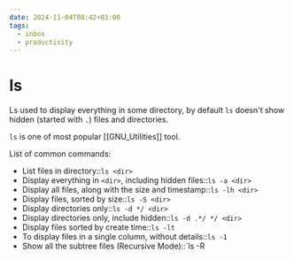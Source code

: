 ```yaml
---
date: 2024-11-04T08:42+03:00
tags:
  - inbox
  - productivity
---
```


# ls

Ls used to display everything in some directory, by default `ls` doesn't show hidden (started with `.`) files and directories.

`ls` is one of most popular [[GNU_Utilities]] tool.

List of common commands:

- List files in directory::`ls <dir>`
- Display everything in `<dir>`, including hidden files::`ls -a <dir>`
- Display all files, along with the size and timestamp::`ls -lh <dir>`
- Display files, sorted by size::`ls -S <dir>`
- Display directories only::`ls -d */ <dir>`
- Display directories only, include hidden::`ls -d .*/ */ <dir>`
- Display files sorted by create time::`ls -lt`
- To display files in a single column, without details::`ls -1`
- Show all the subtree files (Recursive Mode)::`ls -R
